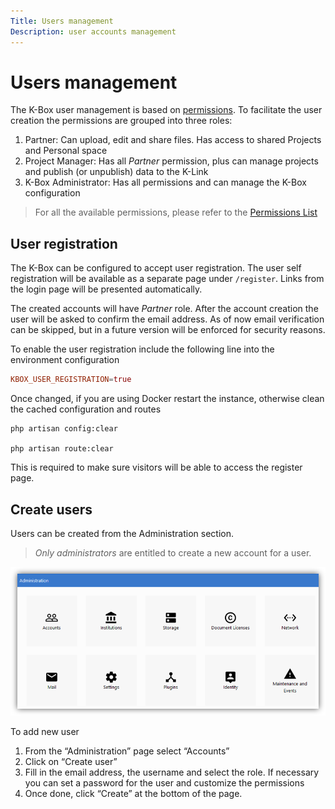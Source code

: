 ```yaml
---
Title: Users management
Description: user accounts management
---
```


# Users management

The K-Box user management is based on [permissions](./permissions.md). 
To facilitate the user creation the permissions are grouped into three roles:

1. Partner: Can upload, edit and share files. Has access to shared Projects and Personal space
2. Project Manager: Has all _Partner_ permission, plus can manage projects and publish (or unpublish) data to the K-Link
3. K-Box Administrator: Has all permissions and can manage the K-Box configuration

> For all the available permissions, please refer to the [Permissions List](./permissions.md)


## User registration

The K-Box can be configured to accept user registration.
The user self registration will be available as a separate page under `/register`.
Links from the login page will be presented automatically.

The created accounts will have _Partner_ role.
After the account creation the user will be asked to confirm the email address.
As of now email verification can be skipped, but in a future version will be
enforced for security reasons.

To enable the user registration include the following line into the environment configuration

```conf
KBOX_USER_REGISTRATION=true
```

Once changed, if you are using Docker restart the instance, otherwise clean the cached configuration and routes

```
php artisan config:clear

php artisan route:clear
```

This is required to make sure visitors will be able to access the register page.

## Create users

Users can be created from the Administration section.

> _Only administrators_ are entitled to create a new account for a user.

![Admin](../user/images/admin-page.PNG)

To add new user

1. From the “Administration” page select “Accounts”
2. Click on “Create user”
3. Fill in the email address, the username and select the role.
   If necessary you can set a password for the user and customize the permissions
4. Once done, click “Create” at the bottom of the page.

